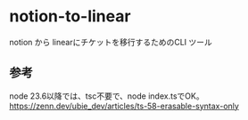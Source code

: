 # notion-to-linear
notion から linearにチケットを移行するためのCLI ツール

## 参考
node 23.6以降では、tsc不要で、node index.tsでOK。
https://zenn.dev/ubie_dev/articles/ts-58-erasable-syntax-only